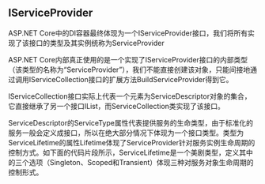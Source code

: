 ## IServiceProvider  

ASP.NET Core中的DI容器最终体现为一个IServiceProvider接口，我们将所有实现了该接口的类型及其实例统称为ServiceProvider

ASP.NET Core内部真正使用的是一个实现了IServiceProvider接口的内部类型（该类型的名称为“ServiceProvider”），我们不能直接创建该对象，只能间接地通过调用IServiceCollection接口的扩展方法BuildServiceProvider得到它。

IServiceCollection接口实际上代表一个元素为ServiceDescriptor对象的集合，它直接继承了另一个接口IList<ServiceDescriptor>，而ServiceCollection类实现了该接口。

ServiceDescriptor的ServiceType属性代表提供服务的生命类型，由于标准化的服务一般会定义成接口，所以在绝大部分情况下体现为一个接口类型。类型为ServiceLifetime的属性Lifetime体现了ServiceProvider针对服务实例生命周期的控制方式。如下面的代码片段所示，ServiceLifetime是一个美剧类型，定义其中的三个选项（Singleton、Scoped和Transient）体现三种对服务对象生命周期的控制形式。
